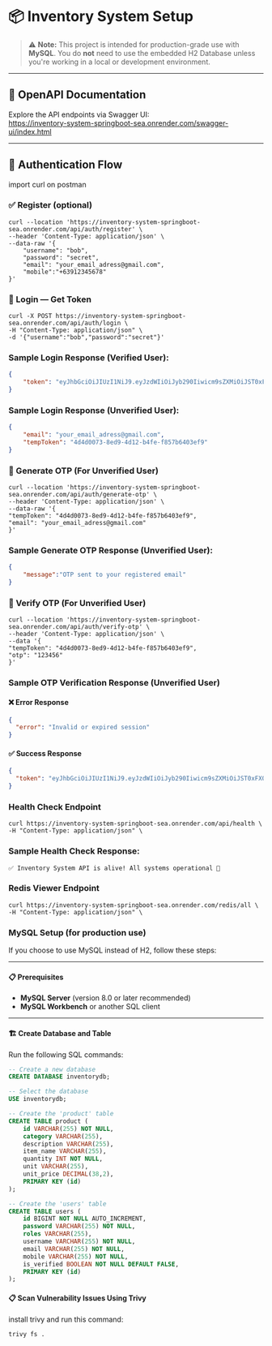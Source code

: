 # 📦 Inventory System Setup

> ⚠️ **Note:** This project is intended for production-grade use with **MySQL**. You do **not** need to use the embedded H2 Database unless you're working in a local or development environment.

---

## 📖 OpenAPI Documentation

Explore the API endpoints via Swagger UI:  
https://inventory-system-springboot-sea.onrender.com/swagger-ui/index.html

---

## 🔐 Authentication Flow
import curl on postman
### ✅ Register (optional)
```
curl --location 'https://inventory-system-springboot-sea.onrender.com/api/auth/register' \
--header 'Content-Type: application/json' \
--data-raw '{
    "username": "bob",
    "password": "secret",
    "email": "your_email_adress@gmail.com",
    "mobile":"+63912345678"
}'
```

### 🔑 Login — Get Token
```
curl -X POST https://inventory-system-springboot-sea.onrender.com/api/auth/login \
-H "Content-Type: application/json" \
-d '{"username":"bob","password":"secret"}'
```
###  Sample Login Response (Verified User): 
```json
{
    "token": "eyJhbGciOiJIUzI1NiJ9.eyJzdWIiOiJyb290Iiwicm9sZXMiOiJST0xFX0FETUlOIiwiaWF0IjoxNzYxNzExMTM5LCJleHAiOjE3NjE3MTQ3Mzl9.mUZS0Jg7fCXon2fjkQwroBgA5nHiRfEsHle4qsvB_pU"
}
```
###  Sample Login Response (Unverified User):
```json
{
    "email": "your_email_adress@gmail.com",
    "tempToken": "4d4d0073-8ed9-4d12-b4fe-f857b6403ef9"
}
```

### 🔑 Generate OTP (For Unverified User)
```
curl --location 'https://inventory-system-springboot-sea.onrender.com/api/auth/generate-otp' \
--header 'Content-Type: application/json' \
--data-raw '{
"tempToken": "4d4d0073-8ed9-4d12-b4fe-f857b6403ef9",
"email": "your_email_adress@gmail.com"
}'
```
###  Sample Generate OTP Response (Unverified User):
```json
{
    "message":"OTP sent to your registered email"
}
```

### 🔑 Verify OTP (For Unverified User)
```
curl --location 'https://inventory-system-springboot-sea.onrender.com/api/auth/verify-otp' \
--header 'Content-Type: application/json' \
--data '{
"tempToken": "4d4d0073-8ed9-4d12-b4fe-f857b6403ef9",
"otp": "123456"
}'
```
### Sample OTP Verification Response (Unverified User)

#### ❌ Error Response
```json
{
  "error": "Invalid or expired session"
}
```
#### ✅ Success Response
```json
{
  "token": "eyJhbGciOiJIUzI1NiJ9.eyJzdWIiOiJyb290Iiwicm9sZXMiOiJST0xFX0FETUlOIiwiaWF0IjoxNzYxNzExOTM5LCJleHAiOjE3NjE3MTU1Mzl9.0gh8moNC5RHWD7IM128kSbasqHiETuGx_Ql2Pt57G3k"
}

```

###  Health Check Endpoint
```
curl https://inventory-system-springboot-sea.onrender.com/api/health \
-H "Content-Type: application/json" \
```
###  Sample Health Check Response:
```
✅ Inventory System API is alive! All systems operational 🚀
```

###  Redis Viewer Endpoint
```
curl https://inventory-system-springboot-sea.onrender.com/redis/all \
-H "Content-Type: application/json" \
```

### MySQL Setup (for production use)

If you choose to use MySQL instead of H2, follow these steps:

---

#### 📋 Prerequisites

- **MySQL Server** (version 8.0 or later recommended)
- **MySQL Workbench** or another SQL client

---

#### 🏗️ Create Database and Table

Run the following SQL commands:

```sql
-- Create a new database
CREATE DATABASE inventorydb;

-- Select the database
USE inventorydb;

-- Create the 'product' table
CREATE TABLE product (
    id VARCHAR(255) NOT NULL,
    category VARCHAR(255),
    description VARCHAR(255),
    item_name VARCHAR(255),
    quantity INT NOT NULL,
    unit VARCHAR(255),
    unit_price DECIMAL(38,2),
    PRIMARY KEY (id)
);

-- Create the 'users' table
CREATE TABLE users (
    id BIGINT NOT NULL AUTO_INCREMENT,
    password VARCHAR(255) NOT NULL,
    roles VARCHAR(255),
    username VARCHAR(255) NOT NULL,
    email VARCHAR(255) NOT NULL,
    mobile VARCHAR(255) NOT NULL,
    is_verified BOOLEAN NOT NULL DEFAULT FALSE,
    PRIMARY KEY (id)
);

```

#### 📋 Scan Vulnerability Issues Using Trivy

install trivy and run this command:

```
trivy fs .

```
